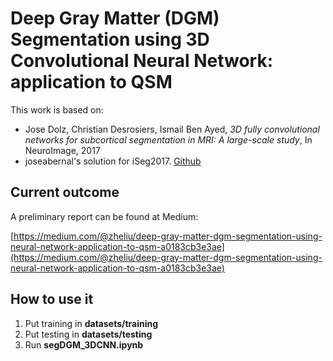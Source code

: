 # Deep Gray Matter (DGM) Segmentation using 3D Convolutional Neural Network: application to QSM

This work is based on:
* Jose Dolz, Christian Desrosiers, Ismail Ben Ayed, *3D fully convolutional networks for subcortical segmentation in MRI: A large-scale study*, In NeuroImage, 2017
* joseabernal's solution for iSeg2017. [Github](https://github.com/joseabernal/iSeg2017-nic_vicorob)

## Current outcome
A preliminary report can be found at Medium:

[https://medium.com/@zheliu/deep-gray-matter-dgm-segmentation-using-neural-network-application-to-qsm-a0183cb3e3ae](https://medium.com/@zheliu/deep-gray-matter-dgm-segmentation-using-neural-network-application-to-qsm-a0183cb3e3ae)

## How to use it
1. Put training in **datasets/training**
2. Put testing in **datasets/testing**
3. Run **segDGM_3DCNN.ipynb**
